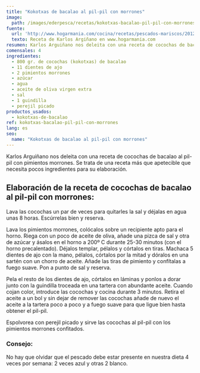 ```yaml
---
title: "Kokotxas de bacalao al pil-pil con morrones"
image:
  path: /images/ederpesca/recetas/kokotxas-bacalao-pil-pil-con-morrones.jpg
fuente:
  url: 'http://www.hogarmania.com/cocina/recetas/pescados-mariscos/201202/cocochas-bacalao-morrones-14232.html'
  texto: Receta de Karlos Argiñano en www.hogarmania.com
resumen: Karlos Arguiñano nos deleita con una receta de cocochas de bacalao al pil-pil con pimientos morrones. Se trata de una receta más que apetecible que necesita pocos ingredientes para su elaboración.
comensales: 4
ingredientes:
  - 800 gr. de cocochas (kokotxas) de bacalao
  - 11 dientes de ajo
  - 2 pimientos morrones
  - azúcar
  - agua
  - aceite de oliva virgen extra
  - sal
  - 1 guindilla
  - perejil picado
productos_usados:
  - kokotxas-de-bacalao
ref: kokotxas-bacalao-pil-pil-con-morrones
lang: es
seo:
  name: "Kokotxas de bacalao al pil-pil con morrones"
---
```


Karlos Arguiñano nos deleita con una receta de cocochas de bacalao al pil-pil con pimientos morrones. Se trata de una receta más que apetecible que necesita pocos ingredientes para su elaboración.

## Elaboración de la receta de cocochas de bacalao al pil-pil con morrones:

Lava las cocochas un par de veces para quitarles la sal y déjalas en agua unas 8 horas. Escúrrelas bien y reserva.

Lava los pimientos morrones, colócalos sobre un recipiente apto para el horno. Riega con un poco de aceite de oliva, añade una pizca de sal y otra de azúcar y ásalos en el horno a 200º C durante 25-30 minutos (con el horno precalentado). Déjalos templar, pélalos y córtalos en tiras. Machaca 5 dientes de ajo con la mano, pélalos, córtalos por la mitad y dóralos en una sartén con un chorro de aceite. Añade las tiras de pimiento y confítalas a fuego suave. Pon a punto de sal y reserva.

Pela el resto de los dientes de ajo, córtalos en láminas y ponlos a dorar junto con la guindilla troceada en una tartera con abundante aceite. Cuando cojan color, introduce las cocochas y cocina durante 3 minutos. Retira el aceite a un bol y sin dejar de remover las cocochas añade de nuevo el aceite a la tartera poco a poco y a fuego suave para que ligue bien hasta obtener el pil-pil.

Espolvorea con perejil picado y sirve las cocochas al pil-pil con los pimientos morrones confitados.

### Consejo:

No hay que olvidar que el pescado debe estar presente en nuestra dieta 4 veces por semana: 2 veces azul y otras 2 blanco.
